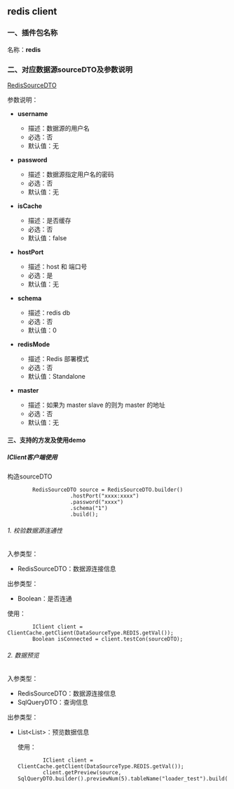 ## redis client

### 一、插件包名称
名称：**redis**

### 二、对应数据源sourceDTO及参数说明

[RedisSourceDTO](/core/src/main/java/com/dtstack/dtcenter/loader/dto/source/RedisSourceDTO.java)

参数说明：


- **username**
  - 描述：数据源的用户名
  - 必选：否
  - 默认值：无



- **password**
  - 描述：数据源指定用户名的密码
  - 必选：否
  - 默认值：无
  
  
- **isCache**
  - 描述：是否缓存
  - 必选：否
  - 默认值：false
  


- **hostPort**
  - 描述：host 和 端口号
  - 必选：是
  - 默认值：无  
  

- **schema**
  - 描述：redis db
  - 必选：否
  - 默认值：0
  
  

- **redisMode**
  - 描述：Redis 部署模式
  - 必选：否
  - 默认值：Standalone
  


- **master**
  - 描述：如果为 master slave 的则为 master 的地址
  - 必选：否
  - 默认值：无
  
  
#### 三、支持的方发及使用demo

##### IClient客户端使用

构造sourceDTO

```$java
        RedisSourceDTO source = RedisSourceDTO.builder()
                    .hostPort("xxxx:xxxx")
                    .password("xxxx")
                    .schema("1")
                    .build();
```

###### 1. 校验数据源连通性
入参类型：
- RedisSourceDTO：数据源连接信息

出参类型：
- Boolean：是否连通

使用：
```$java
        IClient client = ClientCache.getClient(DataSourceType.REDIS.getVal());
        Boolean isConnected = client.testCon(sourceDTO);
```

###### 2. 数据预览
入参类型：
- RedisSourceDTO：数据源连接信息
- SqlQueryDTO：查询信息

出参类型：
- List<List<Object>>：预览数据信息

使用：
```$java
        IClient client = ClientCache.getClient(DataSourceType.REDIS.getVal());
        client.getPreview(source, SqlQueryDTO.builder().previewNum(5).tableName("loader_test").build());
```

